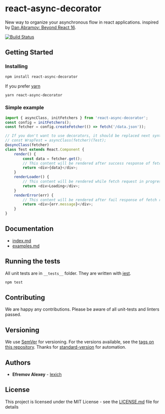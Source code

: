 # react-async-decorator

New way to organize your asynchronous flow in react applications. inspired by [Dan Abramov: Beyond React 16](https://www.youtube.com/watch?v=nLF0n9SACd4).

[![Build Status](https://travis-ci.org/lexich/react-async-decorator.svg?branch=master)](https://travis-ci.org/lexich/react-async-decorator)

## Getting Started

### Installing

```sh
npm install react-async-decorator
```

If you prefer [yarn](https://yarnpkg.com)

```sh
yarn react-async-decorator
```

### Simple example

```js
import { asyncClass, initFetchers } from 'react-async-decorator';
const config = initFetchers();
const fetcher = config.createFetcher(() => fetch('/data.json'));

// If you don't want to use decorators, it should be replaced next syntax
// const WrapTest = asyncClass(fetcher)(Test);
@asyncClass(fetcher)
class Test extends React.Component {
    render() {
        const data = fetcher.get();
        // This content will be rendered after success response of fetch request
        return <div>{data}</div>;
    }
    renderLoader() {
        // This content will be rendered while fetch request in progress
        return <div>Loading</div>;
    }
    renderError(err) {
        // This content will be rendered after fail response of fetch request
        return <div>{err.message}</div>;
    }
}
```

## Documentation

- [index.md](docs/index.md)
- [examples.md](docs/examples.md)

## Running the tests

All unit tests are in `__tests__` folder. They are written with [jest](https://jestjs.io/).

```sh
npm test
```

## Contributing

We are happy any contributions. Please be aware of all unit-tests and linters passed.

## Versioning

We use [SemVer](http://semver.org/) for versioning. For the versions available, see the [tags on this repository](https://github.com/lexich/react-async-decorator/tags). Thanks for [standard-version](https://github.com/conventional-changelog/standard-version) for automation.

## Authors

* **Efremov Alexey** - [lexich](https://github.com/lexich)

## License

This project is licensed under the MIT License - see the [LICENSE.md](LICENSE) file for details
